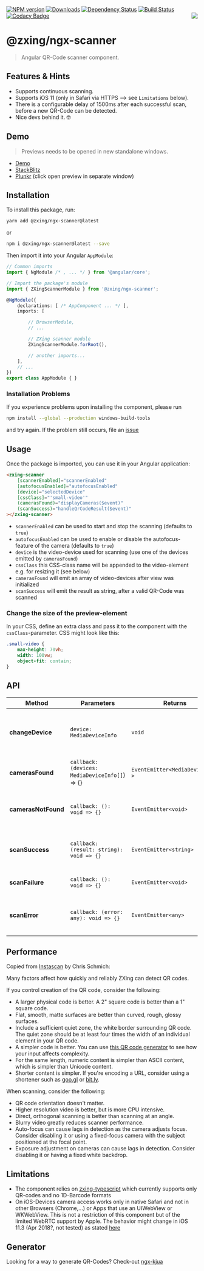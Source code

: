 [![NPM version](https://img.shields.io/npm/v/@zxing/ngx-scanner.svg?&label=npm)](https://www.npmjs.com/package/@zxing/ngx-scanner )
[![Downloads](https://img.shields.io/npm/dm/@zxing/ngx-scanner.svg)](https://npmjs.org/package/@zxing/ngx-scanner )
[![Dependency Status](https://david-dm.org/werthdavid/ngx-scanner.svg)](https://david-dm.org/werthdavid/ngx-scanner)
[![Build Status](https://secure.travis-ci.org/werthdavid/ngx-scanner.svg)](https://travis-ci.org/werthdavid/ngx-scanner)
[![Codacy Badge](https://api.codacy.com/project/badge/Grade/9611c347a3034ec987d6fb89eea591a9)](https://www.codacy.com/app/werthdavid/ngx-scanner?utm_source=github.com&amp;utm_medium=referral&amp;utm_content=werthdavid/ngx-scanner&amp;utm_campaign=Badge_Grade)
<img align="right" src="https://user-images.githubusercontent.com/3942006/34657626-336523d4-f40f-11e7-8160-b523183655c7.png"/>

# @zxing/ngx-scanner 

> Angular QR-Code scanner component.

## Features & Hints

- Supports continuous scanning.
- Supports iOS 11 (only in Safari via HTTPS --> see `Limitations` below).
- There is a configurable delay of 1500ms after each successful scan, before a new QR-Code can be detected.
- Nice devs behind it. 🤓

## Demo

> Previews needs to be opened in new standalone windows.

- [Demo](https://werthdavid.github.io/ngx-scanner/)
- [StackBlitz](https://zxing-ngx-scanner.stackblitz.io/)
- [Plunkr](https://embed.plnkr.co/MN4riU/) (click open preview in separate window)

## Installation

To install this package, run:

```bash
yarn add @zxing/ngx-scanner@latest
```

or

```bash
npm i @zxing/ngx-scanner@latest --save
```

Then import it into your Angular `AppModule`:

```typescript
// Common imports
import { NgModule /* , ... */ } from '@angular/core';

// Import the package's module
import { ZXingScannerModule } from '@zxing/ngx-scanner';

@NgModule({
    declarations: [ /* AppComponent ... */ ],
    imports: [

        // BrowserModule,
        // ...

        // ZXing scanner module
        ZXingScannerModule.forRoot(),

        // another imports...
    ],
    // ...
})
export class AppModule { }
```

### Installation Problems

If you experience problems upon installing the component, please run
```bash
npm install --global --production windows-build-tools
```
and try again. If the problem still occurs, file an [issue](https://github.com/werthdavid/ngx-scanner/issues)

## Usage

Once the package is imported, you can use it in your Angular application:

```html
<zxing-scanner
    [scannerEnabled]="scannerEnabled"
    [autofocusEnabled]="autofocusEnabled"
    [device]="selectedDevice"
    [cssClass]="'small-video'"
    (camerasFound)="displayCameras($event)"
    (scanSuccess)="handleQrCodeResult($event)"
></zxing-scanner>
```

- `scannerEnabled` can be used to start and stop the scanning (defaults to `true`)
- `autofocusEnabled` can be used to enable or disable the autofocus-feature of the camera (defaults to `true`)
- `device` is the video-device used for scanning (use one of the devices emitted by `camerasFound`)
- `cssClass` this CSS-class name will be appended to the video-element e.g. for resizing it (see below)
- `camerasFound` will emit an array of video-devices after view was initialized
- `scanSuccess` will emit the result as string, after a valid QR-Code was scanned

### Change the size of the preview-element

In your CSS, define an extra class and pass it to the component with the `cssClass`-parameter. CSS might look like this:

```css
.small-video {
    max-height: 70vh;
    width: 100vw;
    object-fit: contain;
}
```

## API

| Method              | Parameters                                     | Returns                          | Description                                                  |
|---------------------|------------------------------------------------|----------------------------------|--------------------------------------------------------------|
| **changeDevice**    | `device: MediaDeviceInfo`                      | `void`                           | Allows you to properly change the scanner device on the fly. |
| **camerasFound**    | `callback: (devices: MediaDeviceInfo[]`) => {} | `EventEmitter<MediaDeviceInfo >` | Emits an event when cameras are found.                       |
| **camerasNotFound** | `callback: (): void => {}`                     | `EventEmitter<void>`             | Emits an event when cameras are not found.                   |
| **scanSuccess**     | `callback: (result: string): void => {}`       | `EventEmitter<string>`           | Emits an event when a scan is successful performed.          |
| **scanFailure**     | `callback: (): void => {}`                     | `EventEmitter<void>`             | Emits an event when a scan fails.                            |
| **scanError**       | `callback: (error: any): void => {}`           | `EventEmitter<any>`              | Emits an event when a scan throws an error.                  |

## Performance

Copied from [Instascan](https://github.com/schmich/instascan) by Chris Schmich:

Many factors affect how quickly and reliably ZXing can detect QR codes.

If you control creation of the QR code, consider the following:

- A larger physical code is better. A 2" square code is better than a 1" square code.
- Flat, smooth, matte surfaces are better than curved, rough, glossy surfaces.
- Include a sufficient quiet zone, the white border surrounding QR code. The quiet zone should be at least four times the width of an individual element in your QR code.
- A simpler code is better. You can use [this QR code generator](https://werthdavid.github.io/ngx-kjua/index.html) to see how your input affects complexity.
- For the same length, numeric content is simpler than ASCII content, which is simpler than Unicode content.
- Shorter content is simpler. If you're encoding a URL, consider using a shortener such as [goo.gl](https://goo.gl/) or [bit.ly](https://bitly.com/).

When scanning, consider the following:

- QR code orientation doesn't matter.
- Higher resolution video is better, but is more CPU intensive.
- Direct, orthogonal scanning is better than scanning at an angle.
- Blurry video greatly reduces scanner performance.
- Auto-focus can cause lags in detection as the camera adjusts focus. Consider disabling it or using a fixed-focus camera with the subject positioned at the focal point.
- Exposure adjustment on cameras can cause lags in detection. Consider disabling it or having a fixed white backdrop.

## Limitations

- The component relies on [zxing-typescript](https://github.com/zxing-web/library) which currently supports only QR-codes and no 1D-Barcode formats
- On iOS-Devices camera access works only in native Safari and not in other Browsers (Chrome,...) or Apps that use an UIWebView or WKWebView. This is not a restriction of this component but of the limited WebRTC support by Apple. The behavior might change in iOS 11.3 (Apr 2018?, not tested) as stated [here](https://developer.apple.com/library/content/releasenotes/General/WhatsNewInSafari/Articles/Safari_11_1.html#//apple_ref/doc/uid/TP40014305-CH14-SW1)

## Generator

Looking for a way to generate QR-Codes? Check-out [ngx-kjua](https://github.com/werthdavid/ngx-kjua)
